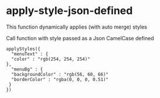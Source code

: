 # apply-style-json-defined

This function dynamically applies (with auto merge) styles

Call function with style passed as a Json CamelCase defined


```
applyStyles({
  "menuText" : {
  "color" : "rgb(254, 254, 254)"
},
  "menuBg" : {
  "backgroundColor" : "rgb(56, 60, 66)"
  "borderColor" : "rgba(0, 0, 0, 0.51)"
 }
})
```
